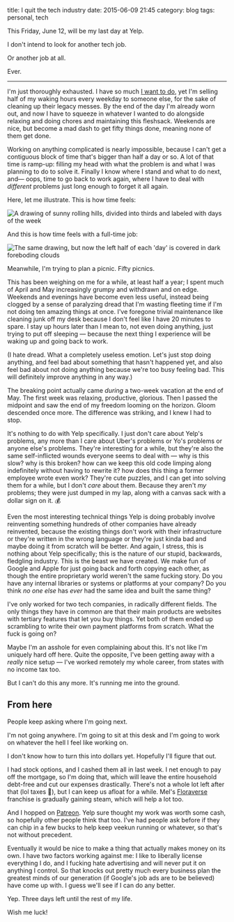 title: I quit the tech industry
date: 2015-06-09 21:45
category: blog
tags: personal, tech

This Friday, June 12, will be my last day at Yelp.

I don't intend to look for another tech job.

Or another job at all.

Ever.

<!-- more -->

----

I'm just thoroughly exhausted.  I have so much [I want to do](https://github.com/eevee), yet I'm selling half of my waking hours every weekday to someone else, for the sake of cleaning up their legacy messes.  By the end of the day I'm already worn out, and now I have to squeeze in whatever I wanted to do alongside relaxing and doing chores and maintaining this fleshsack.  Weekends are nice, but become a mad dash to get fifty things done, meaning none of them get done.

Working on anything complicated is nearly impossible, because I can't get a contiguous block of time that's bigger than half a day or so.  A lot of that time is ramp-up: filling my head with what the problem is and what I was planning to do to solve it.  Finally I know where I stand and what to do next, and—  oops, time to go back to work again, where I have to deal with _different_ problems just long enough to forget it all again.

Here, let me illustrate.  This is how time feels:

<img src="/media/2015-06/time-good.png" alt="A drawing of sunny rolling hills, divided into thirds and labeled with days of the week">

And this is how time feels with a full-time job:

<img src="/media/2015-06/time-bad.png" alt="The same drawing, but now the left half of each 'day' is covered in dark foreboding clouds">

Meanwhile, I'm trying to plan a picnic.  Fifty picnics.

This has been weighing on me for a while, at least half a year; I spent much of April and May increasingly grumpy and withdrawn and on edge.  Weekends and evenings have become even less useful, instead being clogged by a sense of paralyzing dread that I'm wasting fleeting time if I'm not doing ten amazing things at once.  I've foregone trivial maintenance like cleaning junk off my desk because I don't feel like I have 20 minutes to spare.  I stay up hours later than I mean to, not even doing anything, just trying to put off sleeping — because the next thing I experience will be waking up and going back to work.

(I hate dread.  What a completely useless emotion.  Let's just stop doing anything, and feel bad about something that hasn't happened yet, and also feel bad about not doing anything because we're too busy feeling bad.  This will definitely improve anything in any way.)

The breaking point actually came _during_ a two-week vacation at the end of May.  The first week was relaxing, productive, glorious.  Then I passed the midpoint and saw the end of my freedom looming on the horizon.  Gloom descended once more.  The difference was striking, and I knew I had to stop.

It's nothing to do with Yelp specifically.  I just don't care about Yelp's problems, any more than I care about Uber's problems or Yo's problems or anyone else's problems.  They're interesting for a while, but they're also the same self-inflicted wounds everyone seems to deal with — why is this slow? why is this broken? how can we keep this old code limping along indefinitely without having to rewrite it? how does this thing a former employee wrote even work?  They're cute puzzles, and I can get into solving them for a while, but I don't _care_ about them.  Because they aren't _my_ problems; they were just dumped in my lap, along with a canvas sack with a dollar sign on it.  💰

Even the most interesting technical things Yelp is doing probably involve reinventing something hundreds of other companies have already reinvented, because the existing things don't work with their infrastructure or they're written in the wrong language or they're just kinda bad and maybe doing it from scratch will be better.  And again, I stress, this is nothing about Yelp specifically; this is the nature of our stupid, backwards, fledgling industry.  This is the beast we have created.  We make fun of Google and Apple for just going back and forth copying each other, as though the entire proprietary world weren't the same fucking story.  Do you have any internal libraries or systems or platforms at your company?  Do you think _no one else_ has _ever_ had the same idea and built the same thing?

I've only worked for two tech companies, in radically different fields.  The only things they have in common are that their main products are websites with tertiary features that let you buy things.  Yet both of them ended up scrambling to write their own payment platforms from scratch.  What the fuck is going on?

Maybe I'm an asshole for even complaining about this.  It's not like I'm uniquely hard off here.  Quite the opposite, I've been getting away with a _really_ nice setup — I've worked remotely my whole career, from states with no income tax too.

But I can't do this any more.  It's running me into the ground.


## From here

People keep asking where I'm going next.

I'm not going anywhere.  I'm going to sit at this desk and I'm going to work on whatever the hell I feel like working on.

I don't know how to turn this into dollars yet.  Hopefully I'll figure that out.

I had stock options, and I cashed them all in last week.  I net enough to pay off the mortgage, so I'm doing that, which will leave the entire household debt-free and cut our expenses drastically.  There's not a whole lot left after that (lol taxes 💸), but I can keep us afloat for a while.  Mel's [Floraverse](http://floraverse.com/) franchise is gradually gaining steam, which will help a lot too.

And I hopped on [Patreon](https://www.patreon.com/eevee).  Yelp sure thought my work was worth some cash, so hopefully other people think that too.  I've had people ask before if they can chip in a few bucks to help keep veekun running or whatever, so that's not without precedent.

Eventually it would be nice to make a thing that actually makes money on its own.  I have two factors working against me: I like to liberally license everything I do, and I fucking hate advertising and will never put it on anything I control.  So that knocks out pretty much every business plan the greatest minds of our generation (if Google's job ads are to be believed) have come up with.  I guess we'll see if I can do any better.

Yep.  Three days left until the rest of my life.

Wish me luck!
